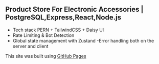 ## Product Store For Electronic Accessories | PostgreSQL,Express,React,Node.js

- Tech stack PERN + TailwindCSS + Daisy UI
- Rate Limiting & Bot Detection
- Global state management with Zustand
-Error handling both on the server and client

This site was built using [GitHub Pages](https://pages.github.com/)
